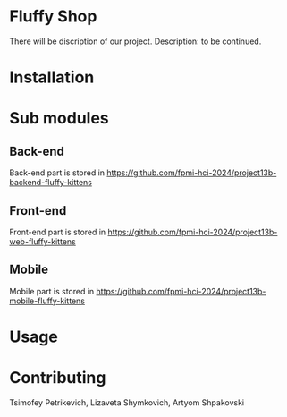 # Fluffy Shop

There will be discription of our project.
Description: to be continued.

# Installation

# Sub modules

## Back-end

Back-end part is stored in https://github.com/fpmi-hci-2024/project13b-backend-fluffy-kittens

## Front-end

Front-end part is stored in https://github.com/fpmi-hci-2024/project13b-web-fluffy-kittens

## Mobile

Mobile part is stored in https://github.com/fpmi-hci-2024/project13b-mobile-fluffy-kittens
# Usage

# Contributing

Tsimofey Petrikevich, Lizaveta Shymkovich, Artyom Shpakovski
